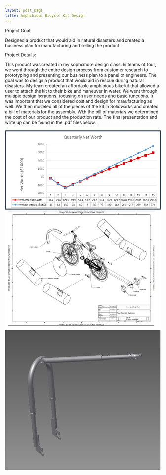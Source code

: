 ```yaml
---
layout: post_page
title: Amphibious Bicycle Kit Design
---
```


Project Goal:

Designed a product that would aid in natural disasters and created a business plan for manufacturing and selling the product

Project Details:

This product was created in my sophomore design class. In teams of four, we went through the entire design process from customer research to prototyping and presenting our business plan to a panel of engineers. The goal was to design a product that would aid in rescue during natural disasters. My team created an affordable amphibious bike kit that allowed a user to attach the kit to their bike and maneuver in water.
We went through multiple design iterations, focusing on user needs and basic functions. It was important that we considered cost and design for manufacturing as well. We then modeled all of the pieces of the kit in Solidworks and created a bill of materials for the assembly. With the bill of materials we determined the cost of our product and the production rate. The final presentation and write up can be found in the .pdf files below.
<br />
            <a href="/files/powerpoint.pdf"><i class="fa fa-file-powerpoint-o fa-2x"></i></a>
            <a href="/files/paper.pdf"><i class="fa fa-file-text-o fa-2x"></i></a>
<br />
![alt text](/img/graph1.jpg "product sales estimates")
<br />
![alt text](/img/assembly1.jpg "full assembly of amphibious bike kit")
<br />
![alt text](/img/cad2.jpg "rear assembly CAD model")